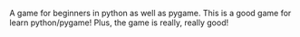 A game for beginners in python as well as pygame.
This is a good game for learn python/pygame!
Plus, the game is really, really good!
